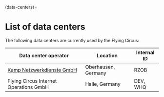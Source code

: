 (data-centers)=

# List of data centers

The following data centers are currently used by the Flying Circus:

| Data center operator                   | Location            | Internal ID |
| -------------------------------------- | ------------------- | ----------- |
| [Kamp Netzwerkdienste GmbH]            | Oberhausen, Germany | RZOB        |
| Flying Circus Internet Operations GmbH | Halle, Germany      | DEV, WHQ    |

[kamp netzwerkdienste gmbh]: http://www.kamp.de/kamp-rechenzentrum.html
